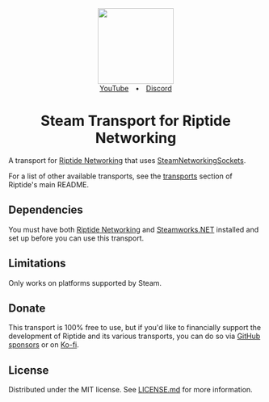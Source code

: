 <div align="center">
  <a href="https://github.com/RiptideNetworking/Riptide">
    <img src="https://user-images.githubusercontent.com/51303091/189464842-ec077ebe-e927-46da-8251-e5ea93ffbea5.png" width="150px" height="auto">
  </a>
</div>
<div align="center"><a href="https://tomweiland.net/youtube">YouTube</a>&emsp;<b>•</b>&emsp;<a href="https://discord.com/invite/tomweiland">Discord</a></div>
<h1 align="center">Steam Transport for Riptide Networking</h1>

A transport for [Riptide Networking](https://github.com/RiptideNetworking/Riptide) that uses [SteamNetworkingSockets](https://partner.steamgames.com/doc/api/ISteamNetworkingSockets).

For a list of other available transports, see the [transports](https://github.com/RiptideNetworking/Riptide#low-level-transports) section of Riptide's main README.

## Dependencies
You must have both [Riptide Networking](https://github.com/RiptideNetworking/Riptide) and [Steamworks.NET](https://github.com/rlabrecque/Steamworks.NET) installed and set up before you can use this transport.

## Limitations
Only works on platforms supported by Steam.

## Donate
This transport is 100% free to use, but if you'd like to financially support the development of Riptide and its various transports, you can do so via [GitHub sponsors](https://github.com/sponsors/tom-weiland) or on [Ko-fi](https://ko-fi.com/tomweiland).

## License
Distributed under the MIT license. See [LICENSE.md](LICENSE.md) for more information.